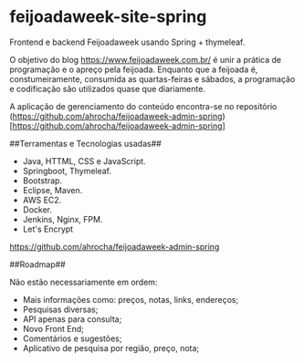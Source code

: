 # feijoadaweek-site-spring

Frontend e backend Feijoadaweek usando Spring + thymeleaf.

O objetivo do blog https://www.feijoadaweek.com.br/ é unir a prática de programação e o apreço pela feijoada.
Enquanto que a feijoada é, constumeiramente, consumida as quartas-feiras e sábados, a programação e codificação são utilizados quase que diariamente.

A aplicação de gerenciamento do conteúdo encontra-se no repositório (https://github.com/ahrocha/feijoadaweek-admin-spring) [https://github.com/ahrocha/feijoadaweek-admin-spring]

##Terramentas e Tecnologias usadas##

* Java, HTTML, CSS e JavaScript.
* Springboot, Thymeleaf.
* Bootstrap.
* Eclipse, Maven.
* AWS EC2.
* Docker.
* Jenkins, Nginx, FPM.
* Let's Encrypt

https://github.com/ahrocha/feijoadaweek-admin-spring

##Roadmap##

Não estão necessariamente em ordem:

- Mais informações como: preços, notas, links, endereços;
- Pesquisas diversas;
- API apenas para consulta;
- Novo Front End;
- Comentários e sugestões;
- Aplicativo de pesquisa por região, preço, nota;


